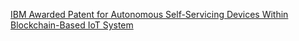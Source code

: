 [IBM Awarded Patent for Autonomous Self-Servicing Devices Within Blockchain-Based IoT System](https://cointelegraph.com/news/ibm-awarded-patent-for-autonomous-self-servicing-devices-within-blockchain-based-iot-system)